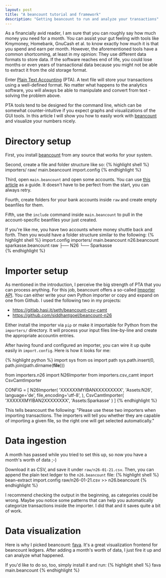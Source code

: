 ```yaml
---
layout: post
title: "A beancount tutorial and framework"
description: "Getting beancount to run and analyze your transactions"
---
```


As a financially avid reader, I am sure that you can roughly say how much money you need for a month.
You can assist your gut feeling with tools like Kmymoney, Homebank, GnuCash et al. to know exactly how much it is that you spend and earn per month.
However, the aforementioned tools have a common shortcoming, at least in my opinion:
They use different data formats to store data.
If the software reaches end of life, you could lose months or even years of transactional data because you might not be able to extract it from the old storage format.

Enter [Plain Text Accounting](https://plaintextaccounting.org/) (PTA).
A text file will store your transactions using a well-defined format.
No matter what happens to the analytics software, you will always be able to manipulate and convert from text - solving the problem above.

PTA tools tend to be designed for the command line, which can be somewhat counter-intuitive if you expect graphs and visualizations of the GUI tools.
In this article I will show you how to easily work with [beancount](https://beancount.github.io/) and visualize your numbers nicely.


# Directory setup
First, you install [beancount](https://beancount.github.io/) from any source that works for your system.

Second, create a file and folder structure like so:
{% highlight shell %}
importers/
raw/
main.beancount
import.config
{% endhighlight %}

Third, open `main.beancount` and open some accounts. You can use [this article](https://docs.google.com/document/d/1Tss0IEzEyAPuKSGeNsfNgb0BfiW2ZHyP5nCFBW1uWlk) as a guide. It doesn't have to be perfect from the start, you can always retry.

Fourth, create folders for your bank accounts inside `raw` and create empty beanfiles for them.

Fifth, use the `include` command inside `main.beancount` to pull in the account-specific beanfiles your just created.

If you're like me, you have two accounts where money shuttle back and forth. Then you would have a folder structure similar to the following:
{% highlight shell %}
import.config
importers/
main.beancount
n26.beancount
sparkasse.beancount
raw
 ├── N26
 └── Sparkasse               
{% endhighlight %}

# Importer setup
As mentioned in the introduction, I perceive the big strength of PTA that you can process anything.
For this job, beancount offers a so-called [Importer API](https://beancount.github.io/docs/importing_external_data.html#example-importers).
You can either write your own Python importer or copy and expand on one from Github.
I used the following two in my projects:
* https://gitlab.hasi.it/seth/beancount-csv-camt
* https://github.com/siddhantgoel/beancount-n26

Either install the importer via `pip` or make it importable for Python from the `importers/` directory.
It will process your input files line-by-line and create the appropriate accountin entries.

After having found and configured an importer, you can wire it up quite easily in `import.config`. Here is how it looks for me:

{% highlight python %}
import sys
from os import path
sys.path.insert(0, path.join(path.dirname(__file__))) 

from importers.n26 import N26Importer
from importers.csv_camt import CsvCamtImporter

CONFIG = [
    N26Importer(
        'XXXXXXMYIBANXXXXXXXXX',
        'Assets:N26',
        language='de',
        file_encoding='utf-8',
    ),
    CsvCamtImporter(
        'XXXXXXMYIBAN2XXXXXXXX',
        'Assets:Sparkasse'
    )
]
{% endhighlight %}

This tells beancount the following:
"Please use these two importers when importing transactions.
The importers will tell you whether they are capable of importing a given file, so the right one will get selected automatically."

# Data ingestion
A month has passed while you tried to set this up, so now you have a month's worth of data ;-)

Download it as CSV, and save it under `raw/n26-01-21.csv`.
Then, you can append the plain text ledger to the `n26.beancount` file:
{% highlight shell %}
bean-extract import.config raw/n26-01-21.csv >> n26.beancount
{% endhighlight %}

I recommend checking the output in the beginning, as categories could be wrong. Maybe you notice some patterns that can help you automatically categorize transactions inside the importer. I did that and it saves quite a bit of work.

# Data visualization
Here is why I picked beancount: [fava](https://beancount.github.io/fava/).
It's a great visualization frontend for beancount ledgers. After adding a month's worth of data, I just fire it up and can analyze what happened.

If you'd like to do so, too, simply install it and run:
{% highlight shell %}
fava main.beancount
{% endhighlight %}